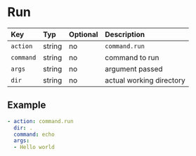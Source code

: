 # Run

| Key | Typ | Optional | Description |
| :--- | :--- | :--- | :--- |
| `action` | string | no | `command.run` |
| `command` | string | no | command to run |
| `args` | string | no | argument passed |
| `dir` | string | no | actual working directory |

## Example

```yaml
- action: command.run
  dir: .
  command: echo
  args:
  - Hello world
```



